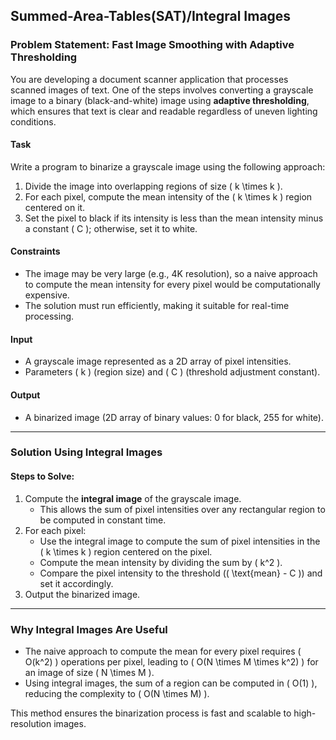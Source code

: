 ## Summed-Area-Tables(SAT)/Integral Images

### Problem Statement: Fast Image Smoothing with Adaptive Thresholding

You are developing a document scanner application that processes scanned images of text. One of the steps involves converting a grayscale image to a binary (black-and-white) image using **adaptive thresholding**, which ensures that text is clear and readable regardless of uneven lighting conditions.

#### Task
Write a program to binarize a grayscale image using the following approach:
1. Divide the image into overlapping regions of size \( k \times k \).
2. For each pixel, compute the mean intensity of the \( k \times k \) region centered on it.
3. Set the pixel to black if its intensity is less than the mean intensity minus a constant \( C \); otherwise, set it to white.

#### Constraints
- The image may be very large (e.g., 4K resolution), so a naive approach to compute the mean intensity for every pixel would be computationally expensive.
- The solution must run efficiently, making it suitable for real-time processing.

#### Input
- A grayscale image represented as a 2D array of pixel intensities.
- Parameters \( k \) (region size) and \( C \) (threshold adjustment constant).

#### Output
- A binarized image (2D array of binary values: 0 for black, 255 for white).

---

### Solution Using Integral Images

#### Steps to Solve:
1. Compute the **integral image** of the grayscale image.
   - This allows the sum of pixel intensities over any rectangular region to be computed in constant time.
2. For each pixel:
   - Use the integral image to compute the sum of pixel intensities in the \( k \times k \) region centered on the pixel.
   - Compute the mean intensity by dividing the sum by \( k^2 \).
   - Compare the pixel intensity to the threshold (\( \text{mean} - C \)) and set it accordingly.
3. Output the binarized image.

---

### Why Integral Images Are Useful
- The naive approach to compute the mean for every pixel requires \( O(k^2) \) operations per pixel, leading to \( O(N \times M \times k^2) \) for an image of size \( N \times M \).
- Using integral images, the sum of a region can be computed in \( O(1) \), reducing the complexity to \( O(N \times M) \).

This method ensures the binarization process is fast and scalable to high-resolution images.